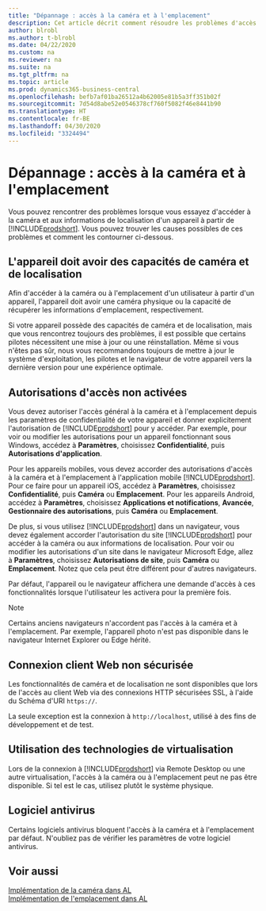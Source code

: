 ```yaml
---
title: "Dépannage : accès à la caméra et à l'emplacement"
description: Cet article décrit comment résoudre les problèmes d'accès à la caméra et aux informations de localisation dans Business Central.
author: blrobl
ms.author: t-blrobl
ms.date: 04/22/2020
ms.custom: na
ms.reviewer: na
ms.suite: na
ms.tgt_pltfrm: na
ms.topic: article
ms.prod: dynamics365-business-central
ms.openlocfilehash: befb7af01ba26512a4b62005e81b5a3ff351b02f
ms.sourcegitcommit: 7d54d8abe52e0546378cf760f5082f46e8441b90
ms.translationtype: HT
ms.contentlocale: fr-BE
ms.lasthandoff: 04/30/2020
ms.locfileid: "3324494"
---
```

# <a name="troubleshooting-accessing-camera-and-location"></a>Dépannage : accès à la caméra et à l'emplacement

Vous pouvez rencontrer des problèmes lorsque vous essayez d'accéder à la caméra et aux informations de localisation d'un appareil à partir de [!INCLUDE[prodshort](includes/prodshort.md)]. Vous pouvez trouver les causes possibles de ces problèmes et comment les contourner ci-dessous.

## <a name="device-must-have-camera-and-location-capabilities"></a>L'appareil doit avoir des capacités de caméra et de localisation

Afin d'accéder à la caméra ou à l'emplacement d'un utilisateur à partir d'un appareil, l'appareil doit avoir une caméra physique ou la capacité de récupérer les informations d'emplacement, respectivement.

Si votre appareil possède des capacités de caméra et de localisation, mais que vous rencontrez toujours des problèmes, il est possible que certains pilotes nécessitent une mise à jour ou une réinstallation. Même si vous n'êtes pas sûr, nous vous recommandons toujours de mettre à jour le système d'exploitation, les pilotes et le navigateur de votre appareil vers la dernière version pour une expérience optimale.

## <a name="access-permissions-not-enabled"></a>Autorisations d'accès non activées

Vous devez autoriser l'accès général à la caméra et à l'emplacement depuis les paramètres de confidentialité de votre appareil et donner explicitement l'autorisation de [!INCLUDE[prodshort](includes/prodshort.md)] pour y accéder. Par exemple, pour voir ou modifier les autorisations pour un appareil fonctionnant sous Windows, accédez à **Paramètres**, choisissez **Confidentialité**, puis **Autorisations d'application**. 

Pour les appareils mobiles, vous devez accorder des autorisations d'accès à la caméra et à l'emplacement à l'application mobile [!INCLUDE[prodshort](includes/prodshort.md)]. Pour ce faire pour un appareil iOS, accédez à **Paramètres**, choisissez **Confidentialité**, puis **Caméra** ou **Emplacement**. Pour les appareils Android, accédez à **Paramètres**, choisissez **Applications et notifications**, **Avancée**, **Gestionnaire des autorisations**, puis **Caméra** ou **Emplacement**.

De plus, si vous utilisez [!INCLUDE[prodshort](includes/prodshort.md)] dans un navigateur, vous devez également accorder l'autorisation du site [!INCLUDE[prodshort](includes/prodshort.md)] pour accéder à la caméra ou aux informations de localisation. Pour voir ou modifier les autorisations d'un site dans le navigateur Microsoft Edge, allez à **Paramètres**, choisissez **Autorisations de site**, puis **Caméra** ou **Emplacement**. Notez que cela peut être différent pour d'autres navigateurs.

Par défaut, l'appareil ou le navigateur affichera une demande d'accès à ces fonctionnalités lorsque l'utilisateur les activera pour la première fois.

> [!NOTE]  
> Certains anciens navigateurs n'accordent pas l'accès à la caméra et à l'emplacement. Par exemple, l'appareil photo n'est pas disponible dans le navigateur Internet Explorer ou Edge hérité.

## <a name="web-client-connection-not-secure"></a>Connexion client Web non sécurisée

Les fonctionnalités de caméra et de localisation ne sont disponibles que lors de l'accès au client Web via des connexions HTTP sécurisées SSL, à l'aide du Schéma d'URI `https://`. 

La seule exception est la connexion à `http://localhost`, utilisé à des fins de développement et de test.


## <a name="working-with-virtualization-technologies"></a>Utilisation des technologies de virtualisation

Lors de la connexion à [!INCLUDE[prodshort](includes/prodshort.md)] via Remote Desktop ou une autre virtualisation, l'accès à la caméra ou à l'emplacement peut ne pas être disponible. Si tel est le cas, utilisez plutôt le système physique.

## <a name="antivirus-software"></a>Logiciel antivirus
Certains logiciels antivirus bloquent l'accès à la caméra et à l'emplacement par défaut. N'oubliez pas de vérifier les paramètres de votre logiciel antivirus.

## <a name="see-also"></a>Voir aussi
[Implémentation de la caméra dans AL](/dynamics365/business-central/dev-itpro/developer/devenv-implement-camera-al)  
[Implémentation de l'emplacement dans AL](/dynamics365/business-central/dev-itpro/developer/devenv-implement-location-al)
